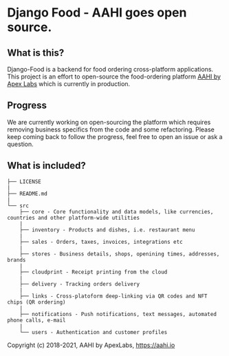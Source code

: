 # Django Food - AAHI goes open source.


## What is this?

Django-Food is a backend for food ordering cross-platform applications. This project is an effort to open-source the
food-ordering platform [AAHI by Apex Labs](https://aahi.io) which is currently in production.

## Progress

We are currently working on open-sourcing the platform which requires removing business specifics from the code and some
refactoring. Please keep coming back to follow the progress, feel free to open an issue or ask a question.


## What is included?

```
├── LICENSE
|
├── README.md
|
└── src
    ├── core - Core functionality and data models, like currencies, countries and other platform-wide utilities
    |
    ├── inventory - Products and dishes, i.e. restaurant menu
    |
    ├── sales - Orders, taxes, invoices, integrations etc
    |
    ├── stores - Business details, shops, openining times, addresses, brands
    |
    ├── cloudprint - Receipt printing from the cloud
    |
    ├── delivery - Tracking orders delivery
    |
    ├── links - Cross-platoform deep-linking via QR codes and NFT chips (QR ordering)
    |
    ├── notifications - Push notifications, text messages, automated phone calls, e-mail
    |
    └── users - Authentication and customer profiles
```


Copyright (c) 2018-2021, AAHI by ApexLabs, https://aahi.io
